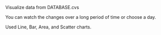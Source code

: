 Visualize data from DATABASE.cvs

You can watch the changes over a long period of time or choose a day.

Used Line, Bar, Area, and Scatter charts.
